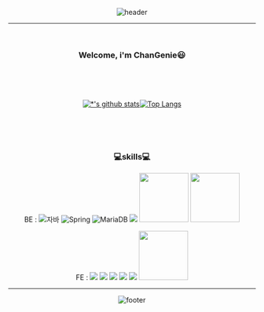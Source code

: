 <div align="center">

![header](https://capsule-render.vercel.app/api?type=slice&color=gradient&height=200&text=ChanGenie's%20GitHub&fontSize=50&section=header)

---

<br>

### **Welcome, i'm ChanGenie**:smiley:

<br><br><br>

[![*'s github stats](https://github-readme-stats.vercel.app/api?username=ckdwls2718&show_icons=true&theme=merko)](https://github.com/ckdwls2718)[![Top Langs](https://github-readme-stats.vercel.app/api/top-langs/?username=ckdwls2718&layout=compact)](https://github.com/ckdwls2718/githubreadme-stats)

<br><br><br>

### :computer:**skills**:computer:
BE : ![자바](https://img.shields.io/badge/-JAVA-007396?style=flat&logo=Java&logoColor=ffffff) ![Spring](https://img.shields.io/badge/-Spring-6DB33F?style=for-the-badge&logo=Spring&logoColor=white) ![MariaDB](https://img.shields.io/badge/-MariaDB-1F305F?style=flat-square&logo=mariadb&logoColor=white) <img src="https://img.shields.io/badge/oracle-F80000?style=for-the-badge&logo=oracle&logoColor=white"> <img src="https://user-images.githubusercontent.com/84952669/214566438-aa7a3ac1-22c8-4e2e-b514-9dccc4f8c6a0.png" width="100"> 
<img src="https://user-images.githubusercontent.com/84952669/214566737-fff8e1d9-f674-442c-9212-ecd167f11ab5.png" width="100">

FE : <img src="https://img.shields.io/badge/javascript-F7DF1E?style=for-the-badge&logo=javascript&logoColor=black"> <img src="https://img.shields.io/badge/jquery-0769AD?style=for-the-badge&logo=jquery&logoColor=white"> <img src="https://img.shields.io/badge/html-E34F26?style=for-the-badge&logo=html5&logoColor=white"> <img src="https://img.shields.io/badge/css-1572B6?style=for-the-badge&logo=css3&logoColor=white"> <img src="https://img.shields.io/badge/bootstrap-7952B3?style=for-the-badge&logo=bootstrap&logoColor=white"> <img src="https://user-images.githubusercontent.com/84952669/214567184-b5197a1d-36ab-4929-8e77-713869607928.png" width="100">
  
---

![footer](https://capsule-render.vercel.app/api?type=slice&color=gradient&height=100&section=footer)

</div>

